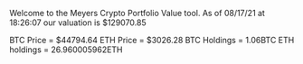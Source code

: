 Welcome to the Meyers Crypto Portfolio Value tool. 
As of 08/17/21 at 18:26:07 our valuation is $129070.85 

BTC Price = $44794.64
 ETH Price = $3026.28
BTC Holdings = 1.06BTC
 ETH holdings = 26.960005962ETH 
